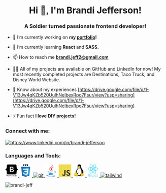 <h1 align="center">Hi 👋, I'm Brandi Jefferson!</h1>
<h3 align="center">A Soldier turned passionate frontend developer!</h3>

- 🔭 I’m currently working on **my [portfolio](https://brandi-jeff.github.io/)!**

- 🌱 I’m currently learning **React** and **SASS.** 

- 📫 How to reach me **brandi.jeff2@gmail.com**

- 👨‍💻 All of my projects are available on GitHub and LinkedIn for now! My most recently completed projects are Destinations, Taco Truck, and Disney World Website.

- 📄 Know about my experiences [https://drive.google.com/file/d/1-V13Jw4qKZb520UulhNeIbexRpo7Fsur/view?usp=sharing](https://drive.google.com/file/d/1-V13Jw4qKZb520UulhNeIbexRpo7Fsur/view?usp=sharing)

- ⚡ Fun fact **I love DIY projects!**

<h3 align="left">Connect with me:</h3>
<p align="left">
<a href="https://linkedin.com/in/https://www.linkedin.com/in/brandi-jefferson" target="blank"><img align="center" src="https://raw.githubusercontent.com/rahuldkjain/github-profile-readme-generator/master/src/images/icons/Social/linked-in-alt.svg" alt="https://www.linkedin.com/in/brandi-jefferson" height="30" width="40" /></a>
</p>

<h3 align="left">Languages and Tools:</h3>
<p align="left"> <a href="https://getbootstrap.com" target="_blank" rel="noreferrer"> <img src="https://raw.githubusercontent.com/devicons/devicon/master/icons/bootstrap/bootstrap-plain-wordmark.svg" alt="bootstrap" width="40" height="40"/> </a> <a href="https://www.w3schools.com/css/" target="_blank" rel="noreferrer"> <img src="https://raw.githubusercontent.com/devicons/devicon/master/icons/css3/css3-original-wordmark.svg" alt="css3" width="40" height="40"/> </a> <a href="https://git-scm.com/" target="_blank" rel="noreferrer"> <img src="https://www.vectorlogo.zone/logos/git-scm/git-scm-icon.svg" alt="git" width="40" height="40"/> </a> <a href="https://www.java.com" target="_blank" rel="noreferrer"> <img src="https://raw.githubusercontent.com/devicons/devicon/master/icons/java/java-original.svg" alt="java" width="40" height="40"/> </a> <a href="https://developer.mozilla.org/en-US/docs/Web/JavaScript" target="_blank" rel="noreferrer"> <img src="https://raw.githubusercontent.com/devicons/devicon/master/icons/javascript/javascript-original.svg" alt="javascript" width="40" height="40"/> </a> <a href="https://www.linux.org/" target="_blank" rel="noreferrer"> <img src="https://raw.githubusercontent.com/devicons/devicon/master/icons/linux/linux-original.svg" alt="linux" width="40" height="40"/> </a> <a href="https://reactjs.org/" target="_blank" rel="noreferrer"> <img src="https://raw.githubusercontent.com/devicons/devicon/master/icons/react/react-original-wordmark.svg" alt="react" width="40" height="40"/> </a> <a href="https://tailwindcss.com/" target="_blank" rel="noreferrer"> <img src="https://www.vectorlogo.zone/logos/tailwindcss/tailwindcss-icon.svg" alt="tailwind" width="40" height="40"/> </a> </p>

<p><img align="left" src="https://github-readme-stats.vercel.app/api/top-langs?username=brandi-jeff&show_icons=true&locale=en&layout=compact" alt="brandi-jeff" /></p>


